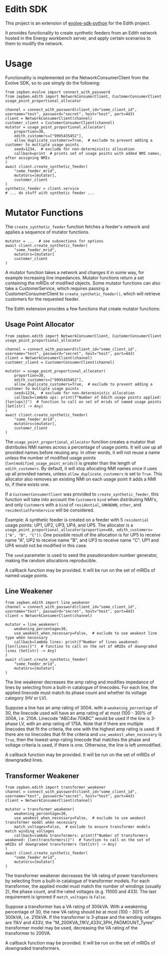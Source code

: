 # Edith SDK #

This project is an extension of [evolve-sdk-python](https://github.com/zepben/evolve-sdk-python) for the Edith project.

It provides functionality to create synthetic feeders from an Edith network hosted in the Energy workbench server,
and apply certain scenarios to them to modify the network.

# Usage #

Functionality is implemented on the NetworkConsumerClient from the Evolve SDK, so to use simply do the following:

    from zepben.evolve import connect_with_password
    from zepben.edith import NetworkConsumerClient, CustomerConsumerClient usage_point_proportional_allocator
    
    channel = connect_with_password(client_id="some_client_id", username="test", password="secret", host="host", port=443)
    client = NetworkConsumerClient(channel)
    customer_client = CustomerConsumerClient(channel)
    mutator = usage_point_proportional_allocator(
        proportion=30,
        edith_customers=["9995435452"],
        allow_duplicate_customers=True,  # exclude to prevent adding a customer to multiple usage points
        seed=1234,  # exclude for non-deterministic allocation
        callback=print  # prints set of usage points with added NMI names, after assigning NMIs
    )
    await client.create_synthetic_feeder(
        "some_feeder_mrid",
        mutators=[mutator],
        customer_client
    )
    synthetic_feeder = client.service
    # ... do stuff with synthetic feeder ...

# Mutator Functions #

The `create_synthetic_feeder` function fetches a feeder's network and applies a sequence of mutator functions.
    
    mutator = ...  # see subsections for options 
    await client.create_synthetic_feeder(
        "some_feeder_mrid",
        mutators=[mutator]
        customer_client
    )

A mutator function takes a network and changes it in some way, for example increasing line impedances. Mutator functions
return a set containing the mRIDs of modified objects.
Some mutator functions can also take a CustomerService, which requires passing a CustomerConsumerClient to `create_synthetic_feeder()`, which will retrieve
customers for the requested feeder.

The Edith extension provides a few functions that create mutator functions:

## Usage Point Allocator ##
    
    from zepben.edith import NetworkConsumerClient, CustomerConsumerClient usage_point_proportional_allocator

    channel = connect_with_password(client_id="some_client_id", username="test", password="secret", host="host", port=443)
    client = NetworkConsumerClient(channel)
    customer_client = CustomerConsumerClient(channel)
    
    mutator = usage_point_proportional_allocator(
        proportion=30,
        edith_customers=["9995435452"],
        allow_duplicate_customers=True,  # exclude to prevent adding a customer to multiple usage points
        seed=1234,  # exclude for non-deterministic allocation
        callback=lambda ups: print(f"Number of Edith usage points applied: {len(ups)}")  # function to call on set of mrids of named usage points (Set[str] -> Any)
    )
    await client.create_synthetic_feeder(
        "some_feeder_mrid",
        mutators=[mutator],
        customer_client
    )

The `usage_point_proportional_allocator` function creates a mutator that distributes NMI names across a percentage
of usage points. It will use up all provided names before reusing any. In other words, it will not reuse a name unless
the number of modified usage points (`len(modified_usage_point_mrids)`) is greater than the length of `edith_customers`.
By default, it will stop allocating NMI names once it uses up all provided names, unless `allow_duplicate_customers` is
set to `True`. This allocator also removes an existing NMI on each usage point it adds a NMI to, if there exists one.

If a `CustomerConsumerClient` was provided to `create_synthetic_feeder`, this function will take into account the `Customer`s `kind`
when distributing NMI's, and only `Customer`s with a `kind` of `residential`, `UNKNOWN`, `other`, and `residentialFarmService` will be considered.

Example: A synthetic feeder is created on a feeder with 5 `residential` usage points: UP1, UP2, UP3, UP4, and UP5. The allocator is
a `usage_point_proportional_allocator(proportion=60, edith_customers=["A", "B", "C"])`. One possible result of the
allocation is for UP5 to receive name "A", UP2 to receive name "B", and UP3 to receive name "C". UP1 and UP4 would not
be modified in this case.

The `seed` parameter is used to seed the pseudorandom number generator, making the random allocations reproducible.

A callback function may be provided. It will be run on the set of mRIDs of named usage points.

## Line Weakener ##

    from zepben.edith import line_weakener
    channel = connect_with_password(client_id="some_client_id", username="test", password="secret", host="host", port=443)
    client = NetworkConsumerClient(channel)

    mutator = line_weakener(
        weakening_percentage=30,
        use_weakest_when_necessary=False,  # exclude to use weakest line type when necessary
        callback=lambda lines: print(f"Number of lines weakened: {len(lines)}")  # function to call on the set of mRIDs of downgraded lines (Set[str] -> Any)
    )
    await client.create_synthetic_feeder(
        "some_feeder_mrid",
        mutators=[mutator]
    )

The line weakener decreases the amp rating and modifies impedance of lines by selecting from a built-in catalogue of 
linecodes. For each line, the applied linecode must match its phase count and whether its voltage category (HV or LV).

Suppose a line has an amp rating of 300A. with a `weakening_percentage` of 30, the linecode used will have an amp rating
of at most (100 - 30)% of 300A, i.e. 210A. Linecode "ABC4w:70ABC" would be used if the line is 3-phase LV, with an amp
rating of 175A. Note that if there are multiple linecodes that fit the criteria, the one with the highest amp rating is
used. If there are no linecodes that fit the criteria and `use_weakest_when_necessary` is `True`, then the
lowest-amp-rating linecode that matches the phase and voltage criteria is used, if there is one. Otherwise, the line is
left unmodified.

A callback function may be provided. It will be run on the set of mRIDs of downgraded lines.

## Transformer Weakener ##

    from zepben.edith import transformer_weakener
    channel = connect_with_password(client_id="some_client_id", username="test", password="secret", host="host", port=443)
    client = NetworkConsumerClient(channel)

    mutator = transformer_weakener(
        weakening_percentage=30,
        use_weakest_when_necessary=False,  # exclude to use weakest transformer model when necessary
        match_voltages=False,  # exclude to ensure transformer models match winding voltages
        callback=lambda transformers: print(f"Number of transformers weakened: {len(transformers)}")  # function to call on the set of mRIDs of downgraded transformers (Set[str] -> Any)
    )
    await client.create_synthetic_feeder(
        "some_feeder_mrid",
        mutators=[mutator]
    )

The transformer weakener decreases the VA rating of power transformers by selecting from a built-in catalogue of
transformer models. For each transformer, the applied model must match the number of windings (usually 2), the phase
count, and the rated voltages (e.g. 11000 and 433). The last requirement is ignored if `match_voltages` is `False`.

Suppose a transformer has a VA rating of 300kVA. With a weakening percentage of 30, the new VA rating should be at most
(100 - 30)% of 300kVA, i.e. 210kVA. If the transformer is 3-phase and the winding voltages are 11kV and 433V,
the "M_200KVA_11KV_433V_3PH_PADMOUNT_Tyree" transformer model may be used, decreasing the VA rating of the transformer
to 200VA.

A callback function may be provided. It will be run on the set of mRIDs of downgraded transformers.
